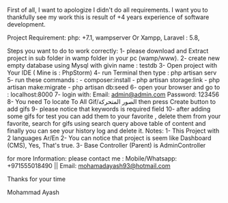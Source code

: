 
First of all,
I want to apologize I didn't do all requirements.
I want you to thankfully see my work
this is result of +4 years experience of software development.

Project Requirement: 
		php: +7.1,
		wampserver Or Xampp, 
		Laravel : 5.8,
		

Steps you want to do to work correctly: 
1- please download and Extract project in sub folder in wamp folder in your pc (wamp/www).
2- create new empty database using Mysql with givin name : testdb
3- Open project with Your IDE ( Mine is : PhpStorm)
4- run Terminal then type : php artisan serv
5- run these commands : 
	- composer:install
	- php artisan storage:link
	- php artisan make:migrate
	- php artisan db:seed
6- open your browser and go to : localhost:8000
7- login with:
			Email: admin@admin.com
			Password: 123456
8- You need To locate To All Gif/الصور المتحركة then press Create button to add gifs
9- please notice that keywords is required field 
10- after adding some gifs for test you can add them to your favorite , delete them from your favorite, search for gifs 
using search query above table of content and finally you can see your history log and delete it.
Notes:
1- This Project with 2 languages Ar/En
2- You can notice that project is seem like Dashboard (CMS), Yes, That's true.
3- Base Controller (Parent) is AdminController

for more Information:
please contact me : Mobile/Whatsapp: +971555018490 || Email: mohamadayash93@hotmail.com 

Thanks for your time

Mohammad Ayash